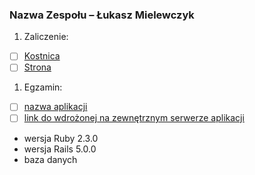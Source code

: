 ### Nazwa Zespołu – Łukasz Mielewczyk

1. Zaliczenie:
 - [ ] [Kostnica](https://github.com/romety2/asi_zal)
 - [ ] [Strona](/)
1. Egzamin:
 - [ ] [nazwa aplikacji](egzamin)
 - [ ] [link do wdrożonej na zewnętrznym serwerze aplikacji](/)

* wersja Ruby 2.3.0
* wersja Rails 5.0.0
* baza danych
